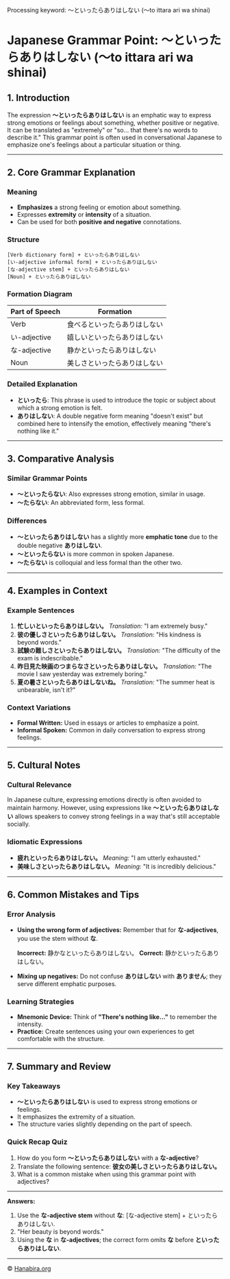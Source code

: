 Processing keyword: ～といったらありはしない (〜to ittara ari wa shinai)
# Japanese Grammar Point: ～といったらありはしない (〜to ittara ari wa shinai)

## 1. Introduction
The expression **～といったらありはしない** is an emphatic way to express strong emotions or feelings about something, whether positive or negative. It can be translated as "extremely" or "so... that there's no words to describe it." This grammar point is often used in conversational Japanese to emphasize one's feelings about a particular situation or thing.

---
## 2. Core Grammar Explanation
### Meaning
- **Emphasizes** a strong feeling or emotion about something.
- Expresses **extremity** or **intensity** of a situation.
- Can be used for both **positive and negative** connotations.
### Structure
```plaintext
[Verb dictionary form] + といったらありはしない
[い-adjective informal form] + といったらありはしない
[な-adjective stem] + といったらありはしない
[Noun] + といったらありはしない
```
### Formation Diagram
| Part of Speech      | Formation                                      |
| ------------------- | ---------------------------------------------- |
| Verb                | 食べるといったらありはしない                     |
| い-adjective        | 嬉しいといったらありはしない                   |
| な-adjective        | 静かといったらありはしない                     |
| Noun                | 美しさといったらありはしない                   |
### Detailed Explanation
- **といったら**: This phrase is used to introduce the topic or subject about which a strong emotion is felt.
- **ありはしない**: A double negative form meaning "doesn't exist" but combined here to intensify the emotion, effectively meaning "there's nothing like it."
---
## 3. Comparative Analysis
### Similar Grammar Points
- **～といったらない**: Also expresses strong emotion, similar in usage.
- **～たらない**: An abbreviated form, less formal.
### Differences
- **～といったらありはしない** has a slightly more **emphatic tone** due to the double negative **ありはしない**.
- **～といったらない** is more common in spoken Japanese.
- **～たらない** is colloquial and less formal than the other two.
---
## 4. Examples in Context
### Example Sentences
1. **忙しいといったらありはしない。**
   *Translation:* "I am extremely busy."
2. **彼の優しさといったらありはしない。**
   *Translation:* "His kindness is beyond words."
3. **試験の難しさといったらありはしない。**
   *Translation:* "The difficulty of the exam is indescribable."
4. **昨日見た映画のつまらなさといったらありはしない。**
   *Translation:* "The movie I saw yesterday was extremely boring."
5. **夏の暑さといったらありはしないね。**
   *Translation:* "The summer heat is unbearable, isn't it?"
### Context Variations
- **Formal Written:** Used in essays or articles to emphasize a point.
- **Informal Spoken:** Common in daily conversation to express strong feelings.
---
## 5. Cultural Notes
### Cultural Relevance
In Japanese culture, expressing emotions directly is often avoided to maintain harmony. However, using expressions like **～といったらありはしない** allows speakers to convey strong feelings in a way that's still acceptable socially.
### Idiomatic Expressions
- **疲れといったらありはしない。**
  *Meaning:* "I am utterly exhausted."
- **美味しさといったらありはしない。**
  *Meaning:* "It is incredibly delicious."
---
## 6. Common Mistakes and Tips
### Error Analysis
- **Using the wrong form of adjectives:** Remember that for **な-adjectives**, you use the stem without **な**.
  
  **Incorrect:** 静かなといったらありはしない。
  **Correct:** 静かといったらありはしない。
- **Mixing up negatives:** Do not confuse **ありはしない** with **ありません**; they serve different emphatic purposes.
### Learning Strategies
- **Mnemonic Device:** Think of **"There's nothing like..."** to remember the intensity.
- **Practice:** Create sentences using your own experiences to get comfortable with the structure.
---
## 7. Summary and Review
### Key Takeaways
- **～といったらありはしない** is used to express strong emotions or feelings.
- It emphasizes the extremity of a situation.
- The structure varies slightly depending on the part of speech.
### Quick Recap Quiz
1. How do you form **～といったらありはしない** with a **な-adjective**?
2. Translate the following sentence:
   **彼女の美しさといったらありはしない。**
3. What is a common mistake when using this grammar point with adjectives?
---
**Answers:**
1. Use the **な-adjective stem** without **な**: [な-adjective stem] + といったらありはしない.
2. "Her beauty is beyond words."
3. Using the **な** in **な-adjectives**; the correct form omits **な** before **といったらありはしない**.


---

© [Hanabira.org](https://hanabira.org)
